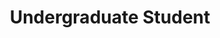 ---
publish: true
name: Ellie Bloss
title: Undergraduate Student
picture: 
google-scholar: 
CV:
linkedin:
twitter:
email: 
---